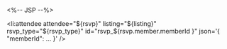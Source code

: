 <%-- JSP --%>

<li:attendee 
	attendee="${rsvp}" 
	listing="${listing}" 
	rsvp_type="${rsvp_type}" 
	id="rsvp_${rsvp.member.memberId }" 
	json='{	"memberId": ... }'
/>


